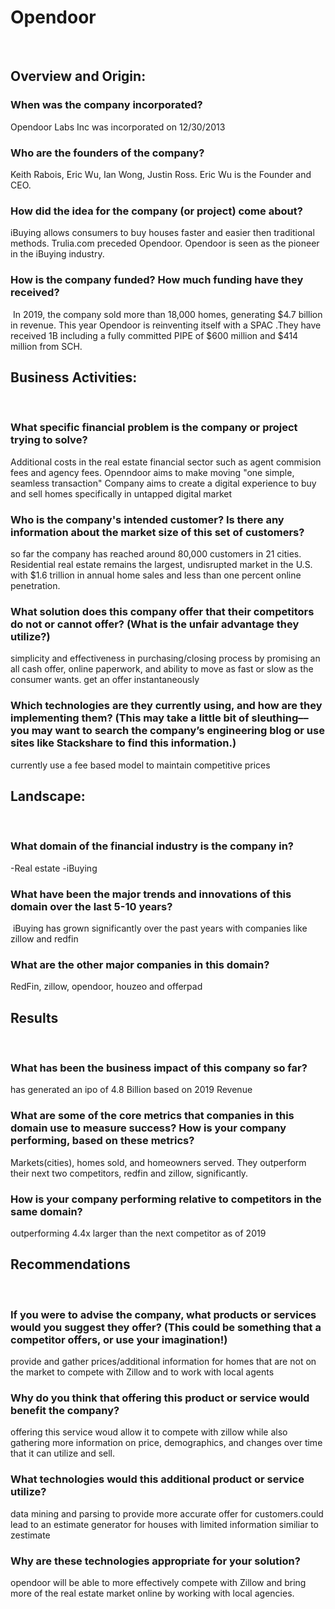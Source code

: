 # Opendoor
​
##  Overview and Origin:

### When was the company incorporated? 

Opendoor Labs Inc was  incorporated on 12/30/2013

 ###  Who are the founders of the company?
 
​Keith Rabois, Eric Wu, Ian Wong, Justin Ross.
Eric Wu is the Founder and CEO.

 ###  How did the idea for the company (or project) come about?
​iBuying allows consumers to buy houses faster and easier then traditional methods. Trulia.com preceded Opendoor. Opendoor is seen as the pioneer in the iBuying industry.

 ###  How is the company funded? How much funding have they received?
 
​ In 2019, the company sold more than 18,000 homes, generating $4.7 billion in revenue. This year Opendoor is reinventing itself with a SPAC .They have received 1B including a fully committed PIPE of $600 million and $414 million from SCH. 


## Business Activities:
​
 ###  What specific financial problem is the company or project trying to solve?
​Additional costs in the real estate financial sector such as agent commision fees and agency fees. Openndoor aims to make moving "one simple, seamless transaction"
Company aims to create a digital experience to buy and sell homes specifically in untapped digital market

###   Who is the company's intended customer?  Is there any information about the market size of this set of customers?
so far the company has reached around 80,000 customers in 21 cities. Residential real estate remains the largest, undisrupted market in the U.S. with $1.6 trillion in annual home sales and less than one percent online penetration. 

###  What solution does this company offer that their competitors do not or cannot offer? (What is the unfair advantage they utilize?)
simplicity and effectiveness in purchasing/closing process by promising an all cash offer, online paperwork, and ability to move as fast or slow as the consumer wants.
​get an offer instantaneously 

###   Which technologies are they currently using, and how are they implementing them? (This may take a little bit of sleuthing–– you may want to search the company’s engineering blog or use sites like Stackshare to find this information.)
​currently use a fee based model to maintain competitive prices
​
## Landscape:
​
 ###  What domain of the financial industry is the company in?
-Real estate
-iBuying

###   What have been the major trends and innovations of this domain over the last 5-10 years?
​ iBuying has grown significantly over the past years with companies like zillow and redfin 

 ### What are the other major companies in this domain?
​RedFin, zillow, opendoor, houzeo and offerpad
​
## Results
​
 ### What has been the business impact of this company so far?
​has generated an ipo of 4.8 Billion based on 2019 Revenue

###  What are some of the core metrics that companies in this domain use to measure success? How is your company performing, based on these metrics?
​Markets(cities), homes sold, and homeowners served. They outperform their next two competitors, redfin and zillow, significantly. 

 ### How is your company performing relative to competitors in the same domain?
​outperforming 4.4x larger than the next competitor as of 2019 
​
## Recommendations
​
### If you were to advise the company, what products or services would you suggest they offer? (This could be something that a competitor offers, or use your imagination!)
​provide and gather prices/additional information for homes that are not on the market to compete with Zillow and to work with local agents
### Why do you think that offering this product or service would benefit the company?
​offering this service woud allow it to compete with zillow while also gathering more information on price, demographics, and changes over time that it can utilize and sell.
### What technologies would this additional product or service utilize?
​data mining and parsing to provide more accurate offer for customers.
​could lead to an estimate generator for houses with limited information similiar to zestimate 
### Why are these technologies appropriate for your solution?
opendoor will be able to more effectively compete with Zillow and bring more of the real estate market online by working with local agencies.
